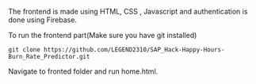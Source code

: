 The frontend is made using HTML, CSS , Javascript and authentication is done using Firebase.

To run the frontend part(Make sure you have git installed)

```
git clone https://github.com/LEGEND2310/SAP_Hack-Happy-Hours-Burn_Rate_Predictor.git
```

Navigate to fronted folder and run home.html.
